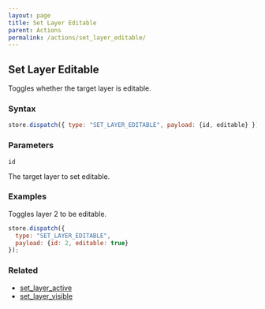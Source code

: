 ```yaml
---
layout: page
title: Set Layer Editable
parent: Actions
permalink: /actions/set_layer_editable/
---
```


## Set Layer Editable

Toggles whether the target layer is editable.

### Syntax

```js
store.dispatch({ type: "SET_LAYER_EDITABLE", payload: {id, editable} });
```

### Parameters

`id`

The target layer to set editable.

### Examples

Toggles layer 2 to be editable.

```js
store.dispatch({
  type: "SET_LAYER_EDITABLE",
  payload: {id: 2, editable: true}
});
```

### Related

- [set_layer_active](./set_layer_active.md)
- [set_layer_visible](./set_layer_visible.md)
